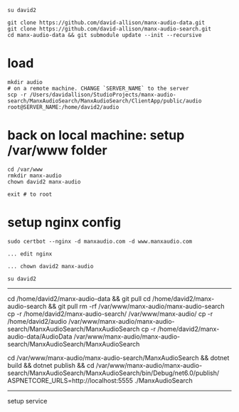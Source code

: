 ```
su david2

git clone https://github.com/david-allison/manx-audio-data.git
git clone https://github.com/david-allison/manx-audio-search.git
cd manx-audio-data && git submodule update --init --recursive
```

# load 
```
mkdir audio
# on a remote machine. CHANGE `SERVER_NAME` to the server 
scp -r /Users/davidallison/StudioProjects/manx-audio-search/ManxAudioSearch/ManxAudioSearch/ClientApp/public/audio root@SERVER_NAME:/home/david2/audio
```

# back on local machine: setup /var/www folder
```
cd /var/www
rmkdir manx-audio
chown david2 manx-audio

exit # to root
```

# setup nginx config
```
sudo certbot --nginx -d manxaudio.com -d www.manxaudio.com

... edit nginx

... chown david2 manx-audio

su david2
```
----

cd /home/david2/manx-audio-data && git pull
cd /home/david2/manx-audio-search && git pull
rm -rf /var/www/manx-audio/manx-audio-search
cp -r /home/david2/manx-audio-search/ /var/www/manx-audio/
cp -r /home/david2/audio /var/www/manx-audio/manx-audio-search/ManxAudioSearch/ManxAudioSearch
cp -r /home/david2/manx-audio-data/AudioData /var/www/manx-audio/manx-audio-search/ManxAudioSearch/ManxAudioSearch

cd /var/www/manx-audio/manx-audio-search/ManxAudioSearch && dotnet build && dotnet publish && cd /var/www/manx-audio/manx-audio-search/ManxAudioSearch/ManxAudioSearch/bin/Debug/net6.0/publish/ 
ASPNETCORE_URLS=http://localhost:5555 ./ManxAudioSearch

----
setup service